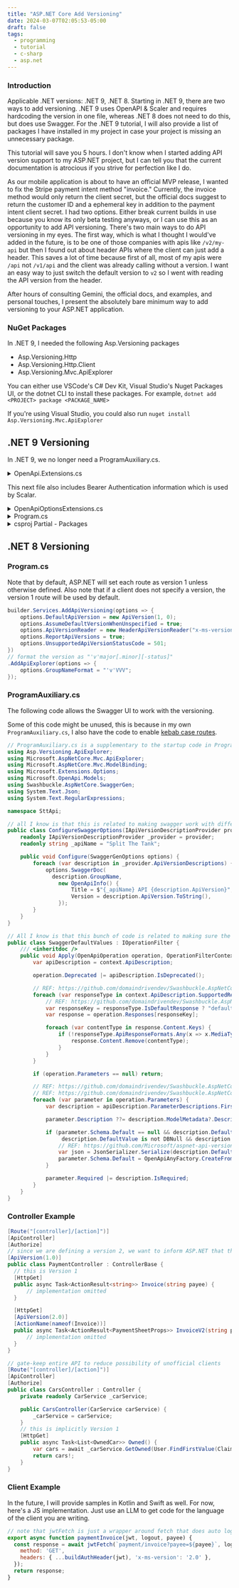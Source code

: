 ```yaml
---
title: "ASP.NET Core Add Versioning"
date: 2024-03-07T02:05:53-05:00
draft: false
tags:
  - programming
  - tutorial
  - c-sharp
  - asp.net
---
```


### Introduction

Applicable .NET versions: .NET 9, .NET 8. Starting in .NET 9, there are two ways to add versioning. .NET 9 uses OpenAPI & Scaler and requires hardcoding the version in one file, whereas .NET 8 does not need to do this, but does use Swagger. For the .NET 9 tutorial, I will also provide a list of packages I have installed in my project in case your project is missing an unnecessary package.

This tutorial will save you 5 hours. I don't know when I started adding API version support to my ASP.NET project, but I can tell you that the current documentation is atrocious if you strive for perfection like I do.

As our mobile application is about to have an official MVP release, I wanted to fix the Stripe payment intent method "invoice." Currently, the invoice method would only return the client secret, but the official docs suggest to return the customer ID and a ephemeral key in addition to the payment intent client secret. I had two options. Either break current builds in use because you know its only beta testing anyways, or I can use this as an opportunity to add API versioning. There's two main ways to do API versioning in my eyes. The first way, which is what I thought I would've added in the future, is to be one of those companies with apis like `/v2/my-api` but then I found out about header APIs where the client can just add a header. This saves a lot of time because first of all, most of my apis were `/api` not `/v1/api` and the client was already calling without a version. I want an easy way to just switch the default version to `v2` so I went with reading the API version from the header.

After hours of consulting Gemini, the official docs, and examples, and personal touches, I present the absolutely bare minimum way to add versioning to your ASP.NET application.

### NuGet Packages

In .NET 9, I needed the following Asp.Versioning packages

- Asp.Versioning.Http
- Asp.Versioning.Http.Client
- Asp.Versioning.Mvc.ApiExplorer

You can either use VSCode's C# Dev Kit, Visual Studio's Nuget Packages UI, or the dotnet CLI to install these packages. For example, `dotnet add <PROJECT> package <PACKAGE_NAME>`

If you're using Visual Studio, you could also run `nuget install Asp.Versioning.Mvc.ApiExplorer`

## .NET 9 Versioning

In .NET 9, we no longer need a ProgramAuxiliary.cs.

<details><summary>OpenApi.Extensions.cs</summary>

```cs
using Asp.Versioning;
using Scalar.AspNetCore;

namespace SttApi;

public static partial class Extensions {
    public static IApplicationBuilder UseDefaultOpenApi(this WebApplication app) {
        var configuration = app.Configuration;

        if (app.Environment.IsDevelopment()) {
            app.MapOpenApi()
                .CacheOutput();
            app.MapScalarApiReference(options => {
                // Disable default fonts to avoid download unnecessary fonts
                options.DefaultFonts = false;
                options.Title = "Split The Tank API Reference";
                options.EnabledClients = [ScalarClient.Fetch, ScalarClient.HttpClient, ScalarClient.Nsurlsession, ScalarClient.OkHttp];
                // TODO: add default berar
                // TODO: order actions by
                //     options.OrderActionsBy(apiDesc => {
                //         var priority = apiDesc.ActionDescriptor.RouteValues["controller"]!.Contains("Debug") ? "_" : "";
                //         return $"{priority}{apiDesc.ActionDescriptor.RouteValues["controller"]}_{apiDesc.HttpMethod}";
                //     });
                // .WithHttpBearerAuthentication(bearer => bearer.Token = "");
            });
            app.MapGet("/", () => Results.Redirect("/scalar/v1")).ExcludeFromDescription();
        }
        return app;
    }

    public static IHostApplicationBuilder AddDefaultOpenApi(
        this IHostApplicationBuilder builder,
        IApiVersioningBuilder? apiVersioning = default) {
        var openApi = builder.Configuration.GetSection("OpenApi");
        var identitySection = builder.Configuration.GetSection("Identity");

        var scopes = identitySection.Exists()
            ? identitySection.GetRequiredSection("Scopes").GetChildren().ToDictionary(p => p.Key, p => p.Value)
            : new Dictionary<string, string?>();

        if (apiVersioning is not null) {
            // the default format will just be ApiVersion.ToString(); for example, 1.0.
            // this will format the version as "'v'major[.minor][-status]"
            var versioned = apiVersioning.AddApiExplorer(options => options.GroupNameFormat = "'v'VVV");
            // Search code base for [ApiVersion(#.0)]
            string[] versions = ["v1", "v2"];
            foreach (var description in versions) {
                builder.Services.AddOpenApi(description, options => {
                    if (openApi.Exists()) {
                        options.ApplyApiVersionInfo(openApi.GetRequiredValue("Document:Title"), openApi.GetRequiredValue("Document:Description"));
                    }
                    options.ApplyAuthorizationChecks([.. scopes.Keys]);
                    options.ApplySecuritySchemeDefinitions();
                    options.ApplyOperationDeprecatedStatus();
                    options.ApplyApiVersionDescription();
                    options.ApplySchemaNullableFalse();
                    // Clear out the default servers so we can fallback to
                    // whatever ports have been allocated for the service by Aspire
                    options.AddDocumentTransformer((document, context, cancellationToken) => {
                        document.Servers = [];
                        return Task.CompletedTask;
                    });
                });
            }
        }

        return builder;
    }
}
```

</details>

This next file also includes Bearer Authentication information which is used by Scalar.

<details><summary>OpenApiOptionsExtensions.cs</summary>

```cs
using System.Text;
using Asp.Versioning.ApiExplorer;
using Microsoft.AspNetCore.Authorization;
using Microsoft.AspNetCore.Mvc.ApiExplorer;
using Microsoft.AspNetCore.OpenApi;
using Microsoft.Extensions.Configuration;
using Microsoft.Extensions.DependencyInjection;
using Microsoft.Extensions.Primitives;
using Microsoft.OpenApi.Any;
using Microsoft.OpenApi.Models;

namespace SttApi;

internal static class OpenApiOptionsExtensions
{
    public static OpenApiOptions ApplyApiVersionInfo(this OpenApiOptions options, string title, string description)
    {
        options.AddDocumentTransformer((document, context, cancellationToken) =>
        {
            var versionedDescriptionProvider = context.ApplicationServices.GetService<IApiVersionDescriptionProvider>();
            var apiDescription = versionedDescriptionProvider?.ApiVersionDescriptions
                .SingleOrDefault(description => description.GroupName == context.DocumentName);
            if (apiDescription is null)
            {
                return Task.CompletedTask;
            }
            document.Info.Version = apiDescription.ApiVersion.ToString();
            document.Info.Title = title;
            document.Info.Description = BuildDescription(apiDescription, description);
            return Task.CompletedTask;
        });
        return options;
    }

    private static string BuildDescription(ApiVersionDescription api, string description)
    {
        var text = new StringBuilder(description);

        if (api.IsDeprecated)
        {
            if (text.Length > 0)
            {
                if (text[^1] != '.')
                {
                    text.Append('.');
                }

                text.Append(' ');
            }

            text.Append("This API version has been deprecated.");
        }

        if (api.SunsetPolicy is { } policy)
        {
            if (policy.Date is { } when)
            {
                if (text.Length > 0)
                {
                    text.Append(' ');
                }

                text.Append("The API will be sunset on ")
                    .Append(when.Date.ToShortDateString())
                    .Append('.');
            }

            if (policy.HasLinks)
            {
                text.AppendLine();

                var rendered = false;

                foreach (var link in policy.Links.Where(l => l.Type == "text/html"))
                {
                    if (!rendered)
                    {
                        text.Append("<h4>Links</h4><ul>");
                        rendered = true;
                    }

                    text.Append("<li><a href=\"");
                    text.Append(link.LinkTarget.OriginalString);
                    text.Append("\">");
                    text.Append(
                        StringSegment.IsNullOrEmpty(link.Title)
                        ? link.LinkTarget.OriginalString
                        : link.Title.ToString());
                    text.Append("</a></li>");
                }

                if (rendered)
                {
                    text.Append("</ul>");
                }
            }
        }

        return text.ToString();
    }

    public static OpenApiOptions ApplySecuritySchemeDefinitions(this OpenApiOptions options)
    {
        options.AddDocumentTransformer<SecuritySchemeDefinitionsTransformer>();
        return options;
    }

    public static OpenApiOptions ApplyAuthorizationChecks(this OpenApiOptions options, string[] scopes)
    {
        options.AddOperationTransformer((operation, context, cancellationToken) =>
        {
            var metadata = context.Description.ActionDescriptor.EndpointMetadata;

            if (!metadata.OfType<IAuthorizeData>().Any())
            {
                return Task.CompletedTask;
            }

            operation.Responses.TryAdd("401", new OpenApiResponse { Description = "Unauthorized" });
            operation.Responses.TryAdd("403", new OpenApiResponse { Description = "Forbidden" });

            var oAuthScheme = new OpenApiSecurityScheme
            {
                Reference = new OpenApiReference { Type = ReferenceType.SecurityScheme, Id = "oauth2" }
            };

            operation.Security = new List<OpenApiSecurityRequirement>
            {
                new()
                {
                    [oAuthScheme] = scopes
                }
            };

            return Task.CompletedTask;
        });
        return options;
    }

    public static OpenApiOptions ApplyOperationDeprecatedStatus(this OpenApiOptions options)
    {
        options.AddOperationTransformer((operation, context, cancellationToken) =>
        {
            var apiDescription = context.Description;
            operation.Deprecated |= apiDescription.IsDeprecated();
            return Task.CompletedTask;
        });
        return options;
    }

    public static OpenApiOptions ApplyApiVersionDescription(this OpenApiOptions options)
    {
        options.AddOperationTransformer((operation, context, cancellationToken) =>
        {
            // Find parameter named "api-version" and add a description to it
            var apiVersionParameter = operation.Parameters.FirstOrDefault(p => p.Name == "api-version");
            if (apiVersionParameter is not null) {
                apiVersionParameter.Description = "The API version, in the format 'major.minor'.";
                var versionNumber = context.DocumentName.TrimStart('v');
                if (int.TryParse(versionNumber, out var version)) {
                    apiVersionParameter.Schema.Example = new OpenApiString($"{version}.0");
                } else {
                    throw new ArgumentException("got invalid document name {context.DocumentName}. Expected format v#");
                }
            }
            return Task.CompletedTask;
        });
        return options;
    }

    // This extension method adds a schema transformer that sets "nullable" to false for all optional properties.
    public static OpenApiOptions ApplySchemaNullableFalse(this OpenApiOptions options)
    {
        options.AddSchemaTransformer((schema, context, cancellationToken) =>
        {
            if (schema.Properties is not null)
            {
                foreach (var property in schema.Properties)
                {
                    if (schema.Required?.Contains(property.Key) != true)
                    {
                        property.Value.Nullable = false;
                    }
                }
            }

            return Task.CompletedTask;
        });
        return options;
    }

    private class SecuritySchemeDefinitionsTransformer(IConfiguration configuration) : IOpenApiDocumentTransformer
    {
        public Task TransformAsync(OpenApiDocument document, OpenApiDocumentTransformerContext context, CancellationToken cancellationToken)
        {
            document.Components ??= new();
            document.Components.SecuritySchemes.Add("Bearer", new OpenApiSecurityScheme {
                            In = ParameterLocation.Header,
                            Description = "Please enter a valid token",
                            Name = "Authorization",
                            Type = SecuritySchemeType.Http,
                            BearerFormat = "JWT",
                            Scheme = "Bearer"
                        });
            return Task.CompletedTask;
        }
    }
}
```

</details>

<details><summary>Program.cs</summary>

```cs
var apiVersioning = builder.Services.AddApiVersioning(options => {
            options.DefaultApiVersion = new ApiVersion(1, 0);
            options.AssumeDefaultVersionWhenUnspecified = true;
            options.ApiVersionReader = new HeaderApiVersionReader("x-ms-version");
            options.ReportApiVersions = true;
            options.UnsupportedApiVersionStatusCode = 501;
        });
        builder.AddDefaultOpenApi(apiVersioning);
// after MapControllers
app.UseDefaultOpenApi();
```

</details>

<details><summary>csproj Partial - Packages</summary>

```xml
<ItemGroup>
    <PackageReference Include="Asp.Versioning.Http" Version="8.1.0" />
    <PackageReference Include="Asp.Versioning.Http.Client" Version="8.1.0" />
    <PackageReference Include="Asp.Versioning.Mvc.ApiExplorer" Version="8.1.0" />
    <PackageReference Include="Microsoft.AspNet.WebApi.Client" Version="6.0.0" />
    <PackageReference Include="Microsoft.AspNetCore.Authentication.JwtBearer" Version="9.0.1" />
    <PackageReference Include="Microsoft.AspNetCore.Mvc.Testing" Version="9.0.1" />
    <PackageReference Include="Microsoft.AspNetCore.OpenApi" Version="9.0.1" />
    <PackageReference Include="Microsoft.Azure.AppConfiguration.AspNetCore" Version="8.0.0" />
    <PackageReference Include="Microsoft.Extensions.ApiDescription.Server" Version="9.0.1">
      <IncludeAssets>runtime; build; native; contentfiles; analyzers; buildtransitive</IncludeAssets>
      <PrivateAssets>all</PrivateAssets>
    </PackageReference>
    <PackageReference Include="Microsoft.Extensions.Configuration.Binder" Version="9.0.1" />
    <PackageReference Include="Microsoft.FeatureManagement.AspNetCore" Version="4.0.0" />
    <PackageReference Include="Microsoft.IdentityModel.Tokens" Version="8.3.1" />
    <PackageReference Include="Microsoft.VisualStudio.Azure.Containers.Tools.Targets" Version="1.21.0" />
    <PackageReference Include="MongoDB.Analyzer" Version="1.5.0" />
    <PackageReference Include="MongoDB.Driver" Version="3.1.0" />
    <PackageReference Include="Postmark" Version="5.2.0" />
    <PackageReference Include="Scalar.AspNetCore" Version="2.0.9" />
    <PackageReference Include="Stripe.net" Version="47.3.0" />
    <PackageReference Include="Swashbuckle.AspNetCore" Version="7.2.0" />
    <PackageReference Include="System.IdentityModel.Tokens.Jwt" Version="8.3.1" />
    <PackageReference Include="System.Text.Json" Version="9.0.1" />
  </ItemGroup>
```

</details>

## .NET 8 Versioning

### Program.cs

Note that by default, ASP.NET will set each route as version 1 unless otherwise defined. Also note that if a client does not specify a version, the version 1 route will be used by default.

```cs
builder.Services.AddApiVersioning(options => {
    options.DefaultApiVersion = new ApiVersion(1, 0);
    options.AssumeDefaultVersionWhenUnspecified = true;
    options.ApiVersionReader = new HeaderApiVersionReader("x-ms-version");
    options.ReportApiVersions = true;
    options.UnsupportedApiVersionStatusCode = 501;
})
// format the version as "'v'major[.minor][-status]"
.AddApiExplorer(options => {
    options.GroupNameFormat = "'v'VVV";
});
```

### ProgramAuxiliary.cs

The following code allows the Swagger UI to work with the versioning.

Some of this code might be unused, this is because in my own `ProgramAuxiliary.cs`, I also have the code to enable [kebab case routes](/posts/aspnet-kebab-case-routes/).

```cs
// ProgramAuxiliary.cs is a supplementary to the startup code in Program.cs where this file contains some boilerplate to provide abstraction
using Asp.Versioning.ApiExplorer;
using Microsoft.AspNetCore.Mvc.ApiExplorer;
using Microsoft.AspNetCore.Mvc.ModelBinding;
using Microsoft.Extensions.Options;
using Microsoft.OpenApi.Models;
using Swashbuckle.AspNetCore.SwaggerGen;
using System.Text.Json;
using System.Text.RegularExpressions;

namespace SttApi;

// all I know is that this is related to making swagger work with different versions of the API
public class ConfigureSwaggerOptions(IApiVersionDescriptionProvider provider) : IConfigureOptions<SwaggerGenOptions> {
    readonly IApiVersionDescriptionProvider _provider = provider;
    readonly string _apiName = "Split The Tank";

    public void Configure(SwaggerGenOptions options) {
        foreach (var description in _provider.ApiVersionDescriptions) {
            options.SwaggerDoc(
              description.GroupName,
                new OpenApiInfo() {
                    Title = $"{_apiName} API {description.ApiVersion}",
                    Version = description.ApiVersion.ToString(),
                });
        }
    }
}

// All I know is that this bunch of code is related to making sure the API version is set in the header by default
public class SwaggerDefaultValues : IOperationFilter {
    /// <inheritdoc />
    public void Apply(OpenApiOperation operation, OperationFilterContext context) {
        var apiDescription = context.ApiDescription;

        operation.Deprecated |= apiDescription.IsDeprecated();

        // REF: https://github.com/domaindrivendev/Swashbuckle.AspNetCore/issues/1752#issue-663991077
        foreach (var responseType in context.ApiDescription.SupportedResponseTypes) {
            // REF: https://github.com/domaindrivendev/Swashbuckle.AspNetCore/blob/b7cf75e7905050305b115dd96640ddd6e74c7ac9/src/Swashbuckle.AspNetCore.SwaggerGen/SwaggerGenerator/SwaggerGenerator.cs#L383-L387
            var responseKey = responseType.IsDefaultResponse ? "default" : responseType.StatusCode.ToString();
            var response = operation.Responses[responseKey];

            foreach (var contentType in response.Content.Keys) {
                if (!responseType.ApiResponseFormats.Any(x => x.MediaType == contentType)) {
                    response.Content.Remove(contentType);
                }
            }
        }

        if (operation.Parameters == null) return;

        // REF: https://github.com/domaindrivendev/Swashbuckle.AspNetCore/issues/412
        // REF: https://github.com/domaindrivendev/Swashbuckle.AspNetCore/pull/413
        foreach (var parameter in operation.Parameters) {
            var description = apiDescription.ParameterDescriptions.First(p => p.Name == parameter.Name);

            parameter.Description ??= description.ModelMetadata?.Description;

            if (parameter.Schema.Default == null && description.DefaultValue != null &&
                 description.DefaultValue is not DBNull && description.ModelMetadata is ModelMetadata modelMetadata) {
                // REF: https://github.com/Microsoft/aspnet-api-versioning/issues/429#issuecomment-605402330
                var json = JsonSerializer.Serialize(description.DefaultValue, modelMetadata.ModelType);
                parameter.Schema.Default = OpenApiAnyFactory.CreateFromJson(json);
            }

            parameter.Required |= description.IsRequired;
        }
    }
}
```

### Controller Example

```cs
[Route("[controller]/[action]")]
[ApiController]
[Authorize]
// since we are defining a version 2, we want to inform ASP.NET that the other routes are version 1, you can experiment without this at first just to see the result
[ApiVersion(1.0)]
public class PaymentController : ControllerBase {
  // this is Version 1
  [HttpGet]
  public async Task<ActionResult<string>> Invoice(string payee) {
      // implementation omitted
  }

  [HttpGet]
  [ApiVersion(2.0)]
  [ActionName(nameof(Invoice))]
  public async Task<ActionResult<PaymentSheetProps>> InvoiceV2(string payee) {
      // implementation omitted
  }
}
```

```cs
// gate-keep entire API to reduce possibility of unofficial clients
[Route("[controller]/[action]")]
[ApiController]
[Authorize]
public class CarsController : Controller {
    private readonly CarService _carService;

    public CarsController(CarService carService) {
        _carService = carService;
    }
    // this is implicitly Version 1
    [HttpGet]
    public async Task<List<OwnedCar>> Owned() {
        var cars = await _carService.GetOwned(User.FindFirstValue(ClaimTypes.Email)!);
        return cars!;
    }
}
```

### Client Example

In the future, I will provide samples in Kotlin and Swift as well. For now, here's a JS implementation. Just use an LLM to get code for the language of the client you are writing.

```js
// note that jwtFetch is just a wrapper around fetch that does auto logging out and .json() conversion when applicable
export async function paymentInvoice(jwt, logout, payee) {
  const response = await jwtFetch(`payment/invoice?payee=${payee}`, logout, {
    method: 'GET',
    headers: { ...buildAuthHeader(jwt), 'x-ms-version': '2.0' },
  });
  return response;
}
```
